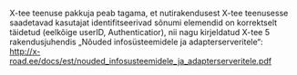 X-tee teenuse pakkuja peab tagama, et nutirakendusest X-tee teenusesse
saadetavad kasutajat identifitseerivad sõnumi elemendid on korrektselt täidetud
(eelkõige userID, Authenticatior), nii nagu kirjeldatud X-tee 5 rakendusjuhendis
„Nõuded infosüsteemidele ja adapterserveritele“:  
<http://x-road.ee/docs/est/nouded_infosusteemidele_ja_adapterserveritele.pdf>

